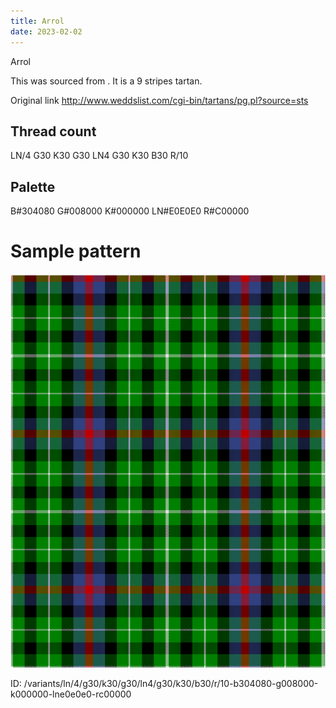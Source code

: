 ```yaml
---
title: Arrol
date: 2023-02-02
---
```

Arrol

This was sourced from <no value>.  It is a 9 stripes tartan.

Original link http://www.weddslist.com/cgi-bin/tartans/pg.pl?source=sts

## Thread count
LN/4 G30 K30 G30 LN4 G30 K30 B30 R/10

## Palette
B#304080 G#008000 K#000000 LN#E0E0E0 R#C00000

# Sample pattern

![Tartan detail](tartan.png "LN/4 G30 K30 G30 LN4 G30 K30 B30 R/10 tartan")

ID: /variants/ln/4/g30/k30/g30/ln4/g30/k30/b30/r/10-b304080-g008000-k000000-lne0e0e0-rc00000